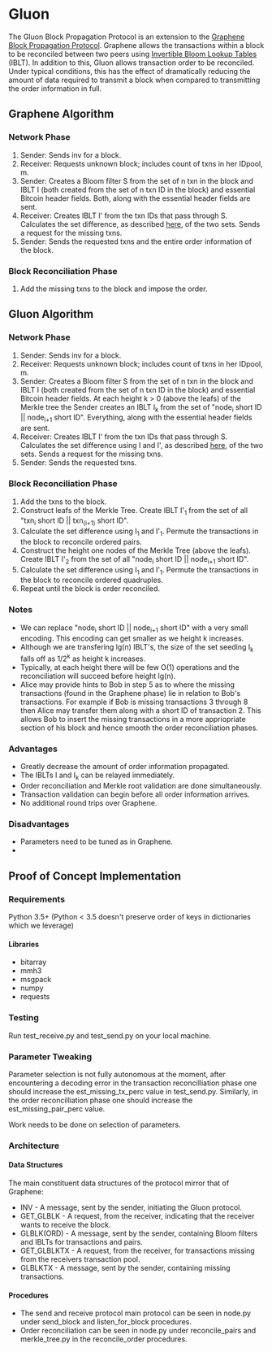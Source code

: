 # Gluon
The Gluon Block Propagation Protocol is an extension to the [Graphene Block Propagation Protocol](https://people.cs.umass.edu/~gbiss/graphene.pdf). Graphene allows the transactions within a block to be reconciled between two peers using [Invertible Bloom Lookup Tables](https://arxiv.org/pdf/1101.2245.pdf) (IBLT). In addition to this, Gluon allows transaction order to be reconciled. Under typical conditions, this has the effect of dramatically reducing the amount of data required to transmit a block when compared to transmitting the order information in full. 

## Graphene Algorithm
### Network Phase
1. Sender:    Sends inv for a block.
2. Receiver:  Requests unknown block; includes count of txns in her IDpool, m.
3. Sender:    Creates a Bloom filter S from the set of n txn in the block and IBLT I (both created from the set of n txn ID in the block) and essential Bitcoin header fields. Both, along with the essential header fields are sent.
4. Receiver:  Creates IBLT I' from the txn IDs that pass through S. Calculates the set difference, as described [here](https://dl.acm.org/citation.cfm?id=2018462), of the two sets. Sends a request for the missing txns.
5. Sender:    Sends the requested txns and the entire order information of the block.

### Block Reconciliation Phase
1. Add the missing txns to the block and impose the order. 

## Gluon Algorithm
### Network Phase
1. Sender:    Sends inv for a block.
2. Receiver:  Requests unknown block; includes count of txns in her IDpool, m.
3. Sender:    Creates a Bloom filter S from the set of n txn in the block and IBLT I (both created from the set of n txn ID in the block) and essential Bitcoin header fields. At each height k > 0 (above the leafs) of the Merkle tree the Sender creates an IBLT I<sub>k</sub> from the set of "node<sub>i</sub> short ID || node<sub>i+1</sub> short ID". Everything, along with the essential header fields are sent.
4. Receiver:  Creates IBLT I' from the txn IDs that pass through S. Calculates the set difference using I and I', as described [here](https://dl.acm.org/citation.cfm?id=2018462), of the two sets. Sends a request for the missing txns.
5. Sender:    Sends the requested txns.

### Block Reconciliation Phase
1. Add the txns to the block.
2. Construct leafs of the Merkle Tree. Create IBLT I'<sub>1</sub> from the set of all "txn<sub>i</sub> short ID || txn<sub>(i+1)</sub> short ID".
3. Calculate the set difference using I<sub>1</sub> and I'<sub>1</sub>. Permute the transactions in the block to reconcile ordered pairs.
4. Construct the height one nodes of the Merkle Tree (above the leafs). Create IBLT I'<sub>2</sub> from the set of all "node<sub>i</sub> short ID || node<sub>i+1</sub> short ID".
5. Calculate the set difference using I<sub>1</sub> and I'<sub>1</sub>. Permute the transactions in the block to reconcile ordered quadruples.
6. Repeat until the block is order reconciled.

### Notes
+ We can replace "node<sub>i</sub> short ID || node<sub>i+1</sub> short ID" with a very small encoding. This encoding can get smaller as we height k increases.
+ Although we are transfering lg(n) IBLT's, the size of the set seeding I<sub>k</sub> falls off as 1/2<sup>k</sup> as height k increases.
+ Typically, at each height there will be few O(1) operations and the reconciliation will succeed before height lg(n). 
+ Alice may provide hints to Bob in step 5 as to where the missing transactions (found in the Graphene phase) lie in relation to Bob's transactions. For example if Bob is missing transactions 3 through 8 then Alice may transfer them along with a short ID of transaction 2. This allows Bob to insert the missing transactions in a more appriopriate section of his block and hence smooth the order reconciliation phases. 

### Advantages
+ Greatly decrease the amount of order information propagated.
+ The IBLTs I and I<sub>k</sub> can be relayed immediately.
+ Order reconciliation and Merkle root validation are done simultaneously.
+ Transaction validation can begin before all order information arrives. 
+ No additional round trips over Graphene.

### Disadvantages
+ Parameters need to be tuned as in Graphene.
+ 

## Proof of Concept Implementation
### Requirements
Python 3.5+ (Python < 3.5 doesn't preserve order of keys in dictionaries which we leverage)
#### Libraries
+ bitarray
+ mmh3
+ msgpack
+ numpy
+ requests

### Testing
Run test_receive.py and test_send.py on your local machine.

### Parameter Tweaking
Parameter selection is not fully autonomous at the moment, after encountering a decoding error in the transaction reconcilliation phase one should increase the est_missing_tx_perc value in test_send.py. Similarly, in the order reconcilliation phase one should increase the est_missing_pair_perc value. 

Work needs to be done on selection of parameters.

### Architecture
#### Data Structures
The main constituent data structures of the protocol mirror that of Graphene:
+ INV - A message, sent by the sender, initiating the Gluon protocol.
+ GET_GLBLK - A request, from the receiver, indicating that the receiver wants to receive the block.
+ GLBLK(ORD) - A message, sent by the sender, containing Bloom filters and IBLTs for transactions and pairs.
+ GET_GLBLKTX - A request, from the receiver, for transactions missing from the receivers transaction pool.
+ GLBLKTX - A message, sent by the sender, containing missing transactions.

#### Procedures
+ The send and receive protocol main protocol can be seen in node.py under send_block and listen_for_block procedures.
+ Order reconciliation can be seen in node.py under reconcile_pairs and merkle_tree.py in the reconcile_order procedures.
